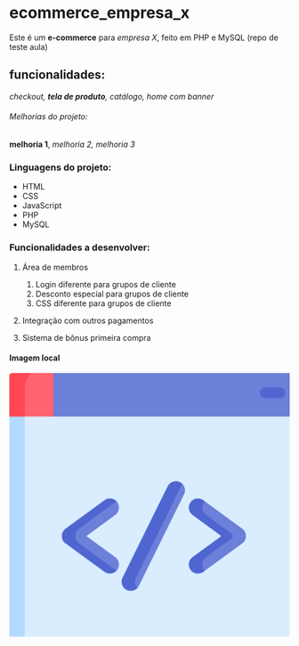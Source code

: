 # ecommerce_empresa_x
Este é um **e-commerce** para *empresa X*, feito em PHP e MySQL (repo de teste aula)

## funcionalidades:
 _checkout, **tela de produto**, catálogo, home com banner_

 ###### Melhorias do projeto:
 __melhoria 1__, _melhoria 2, melhoria 3_ 


 ### Linguagens do projeto:
 * HTML
 * CSS
 * JavaScript
 * PHP
 * MySQL

 ### Funcionalidades a desenvolver:
 1. Área de membros
    1. Login diferente para grupos de cliente
    2. Desconto especial para grupos de cliente
    3. CSS diferente para grupos de cliente

 2. Integração com outros pagamentos
 3. Sistema de bônus primeira compra

 #### Imagem local
 ![Imagem Dev <>](img/dev.png)
